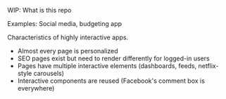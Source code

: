 WIP: What is this repo



Examples: Social media, budgeting app

Characteristics of highly interactive apps.
- Almost every page is personalized
- SEO pages exist but need to render differently for logged-in users
- Pages have multiple interactive elements (dashboards, feeds, netflix-style carousels)
- Interactive components are reused (Facebook's comment box is everywhere)


